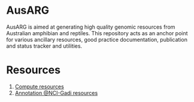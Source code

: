 # AusARG
AusARG is aimed at generating high quality genomic resources from Australian amphibian and reptiles. This repository acts as an anchor point for various ancillary resources, good practice documentation, publication and status tracker and utilities.

# Resources

1. [Compute resources](https://github.com/AusARG/ABLeS)
2. [Annotation @NCI-Gadi resources](https://github.com/kango2/pogo)
